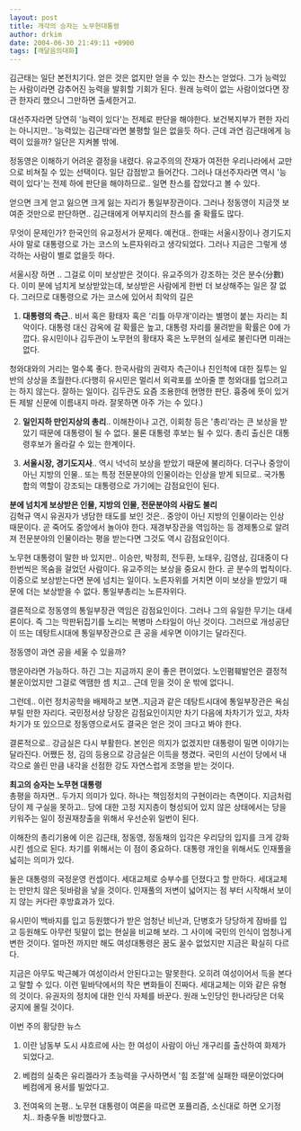 ```yaml
---
layout: post
title: 개각의 승자는 노무현대통령
author: drkim
date: 2004-06-30 21:49:11 +0900
tags: [깨달음의대화]
---
```

김근태는 일단 본전치기다. 얻은 것은 없지만 얻을 수 있는 찬스는 얻었다. 그가 능력있는 사람이라면 감추어진 능력을 발휘할 기회가 된다. 원래 능력이 없는 사람이었다면 장관 한자리 했으니 그만하면 출세한거고.    
  
대선주자라면 당연히 '능력이 있다'는 전제로 판단을 해야한다. 보건복지부가 편한 자리는 아니지만.. '능력있는 김근태'라면 불평할 일은 없을듯 하다. 근데 과연 김근태에게 능력이 있을까? 일단은 지켜볼 밖에.    
  
정동영은 이해하기 어려운 결정을 내렸다. 유교주의의 잔재가 여전한 우리나라에서 교만으로 비쳐질 수 있는 선택이다. 일단 감점받고 들어간다. 그러나 대선주자라면 역시 '능력이 있다'는 전제 하에 판단을 해야하므로.. 일면 찬스를 잡았다고 볼 수 있다.    
  
얻으면 크게 얻고 잃으면 크게 잃는 자리가 통일부장관이다. 그러나 정동영이 지금껏 보여준 것만으로 판단하면.. 김근태에게 어부지리의 찬스를 줄 확률도 많다.    
  
무엇이 문제인가? 한국인의 유교정서가 문제다. 예컨대.. 한때는 서울시장이나 경기도지사야 말로 대통령으로 가는 코스의 노른자위라고 생각되었다. 그러나 지금은 그렇게 생각하는 사람이 별로 없을듯 하다. 
  
  
서울시장 하면 .. 그걸로 이미 보상받은 것이다. 유교주의가 강조하는 것은 분수(分數)다. 이미 분에 넘치게 보상받았는데, 보상받은 사람에게 한번 더 보상해주는 일은 잘 없다. 그러므로 대통령으로 가는 코스에 있어서 최악의 길은    
  
1) **대통령의 측근**.. 비서 혹은 황태자 혹은 '리틀 아무개'이라는 별명이 붙는 자리는 최악이다. 대통령 대신 감옥에 갈 확률은 높고, 대통령 자리를 물려받을 확률은 0에 가깝다. 유시민이나 김두관이 노무현의 황태자 혹은 노무현의 실세로 불린다면 미래는 없다.    
  
청와대와의 거리는 멀수록 좋다. 한국사람의 권력자 측근이나 친인척에 대한 질투는 일반의 상상을 초월한다.(다행히 유시민은 멀리서 외곽포를 쏘아줄 뿐 청와대를 업으려고는 하지 않는다. 잘하는 일이다. 김두관도 요즘 조용한데 현명한 판단. 흉중에 뜻이 있거든 제발 신문에 이름내지 마라. 잘못하면 아주 가는 수 있다.)    
  
2) **일인지하 만인지상의 총리**.. 이해찬이나 고건, 이회창 등은 '총리'라는 큰 보상을 받았기 때문에 대통령이 될 수 없다. 물론 대통령 후보는 될 수 있다. 총리 출신은 대통령후보가 올라갈 수 있는 한계이다.    
  
3) **서울시장, 경기도지사**.. 역시 넉넉히 보상을 받았기 때문에 불리하다. 더구나 중앙이 아닌 지방의 인물.. 또는 특정 전문분야의 인물이라는 인상을 받게 되므로.. 국가통합의 역할이 강조되는 대통령으로 가기에는 감점요인이 된다.    
  
**분에 넘치게 보상받은 인물, 지방의 인물, 전문분야의 사람도 불리**  
김혁규 역시 유권자가 냉담한 태도를 보인 것은.. 중앙이 아닌 지방의 인물이라는 인상 때문이다. 곧 죽어도 중앙에서 놀아야 한다. 재경부장관을 역임하는 등 경제통으로 알려져 전문분야의 인물이라는 평을 받는다면 그것도 역시 감점요인이다.    
  
노무현 대통령이 말한 바 있지만.. 이승만, 박정희, 전두환, 노태우, 김영삼, 김대중이 다 한번씩은 목숨을 걸었던 사람이다. 유교주의는 보상을 중요시 한다. 곧 분수의 법칙이다. 이중으로 보상받는다면 분에 넘치는 일이다. 노른자위를 거치면 이미 보상을 받았기 때문에 더는 보상받을 수 없다. 통일부총리는 노른자위다.    
  
결론적으로 정동영의 통일부장관 역임은 감점요인이다. 그러나 그의 유일한 무기는 대세론이다. 즉 그는 막판뒤집기를 노리는 복병마 스타일이 아닌 것이다. 그러므로 개성공단이 뜨는 데탕트시대에 통일부장관으로 큰 공을 세우면 이야기는 달라진다.    
  
정동영이 과연 공을 세울 수 있을까?    
  
행운아라면 가능하다. 하긴 그는 지금까지 운이 좋은 편이었다. 노인폄훼발언은 결정적 불운이었지만 그걸로 액땜한 셈 치고.. 근데 믿을 것이 운 밖에 없다니.    
  
그런데.. 이런 정치공학을 배제하고 보면..지금과 같은 데탕트시대에 통일부장관은 욕심부릴 만한 자리다. 국민정서상 당장은 감점요인이지만 차기 다음에 차차기가 있고, 차차차기가 또 있으므로 정동영으로서도 결국은 얻은 것이 크다고 봐야 한다. 
  
  
결론적으로.. 강금실은 다시 부활한다. 본인은 의지가 없겠지만 대통령이 밀면 이야기는 달라진다. 어쨌든 정, 김의 등용으로 강금실은 이득을 챙겼다. 국민의 시선이 당에서 내각으로 쏠린 만큼 내각을 선점한 강도 자연스럽게 조명을 받는 것이다.    
  
**최고의 승자는 노무현 대통령**  
총평을 하자면.. 두가지 의미가 있다. 하나는 책임정치의 구현이라는 측면이다. 지금처럼 당이 제 구실을 못하고.. 당에 대한 고정 지지층이 형성되어 있지 않은 상태에서는 당을 키워주는 일이 정권재창출을 위해서 우선순위 일번이 된다.    
  
이해찬의 총리기용에 이은 김근태, 정동영, 정동채의 입각은 우리당의 입지를 크게 강화시킨 셈으로 된다. 차기를 위해서는 이 점이 중요하다. 대통령 개인을 위해서도 인재풀을 넓히는 의미가 있다.    
  
둘은 대통령의 국정운영 컨셉이다. 세대교체로 승부수를 던졌다고 할 만하다. 세대교체는 만만치 않은 뒷바람을 낳을 것이다. 인재풀의 저변이 넓어지는 점 부터 시작해서 보이지 않는 커다란 후방효과가 있다.    
  
유시민이 백바지를 입고 등원했다가 받은 엄청난 비난과, 단병호가 당당하게 잠바를 입고 등원해도 아무런 뒷말이 없는 현실을 비교해 보라. 그 사이에 국민의 인식이 엄청나게 변한 것이다. 얼마전 까지만 해도 여성대통령은 꿈도 꿀수 없었지만 지금은 확실히 다르다.    
  
지금은 아무도 박근혜가 여성이라서 안된다고는 말못한다. 오히려 여성이어서 득을 본다고 말할 수 있다. 이런 밑바닥에서의 작은 변화들이 진짜다. 세대교체는 이와 같은 유형의 것이다. 유권자의 정치에 대한 인식 자체를 바꾼다. 원래 노인당인 한나라당은 더욱 궁지에 몰릴 것이다. 

    
  
   
  
이번 주의 황당한 뉴스   
1) 이란 남동부 도시 샤흐르에 사는 한 여성이 사람이 아닌 개구리를 출산하여 화제가 되었다고.    
  
2) 베컴의 실축은 유리겔라가 초능력을 구사하면서 '힘 조절'에 실패한 때문이었다며 베컴에게 용서를 빌었다고.    
  
3) 전여옥의 논평.. 노무현 대통령이 여론을 따르면 포퓰리즘, 소신대로 하면 오기정치.. 좌충우돌 비방했다고.